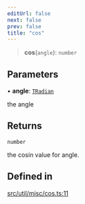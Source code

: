 ```yaml
---
editUrl: false
next: false
prev: false
title: "cos"
---
```


> **cos**(`angle`): `number`

## Parameters

• **angle**: [`TRadian`](/api/type-aliases/tradian/)

the angle

## Returns

`number`

the cosin value for angle.

## Defined in

[src/util/misc/cos.ts:11](https://github.com/fabricjs/fabric.js/blob/5c1240d8b4662e45868dd33f385f941de21c8e9c/src/util/misc/cos.ts#L11)
